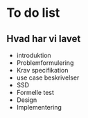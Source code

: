 # To do list

## Hvad har vi lavet
* introduktion
* Problemformulering
* Krav specifikation
* use case beskrivelser
* SSD
* Formelle test
* Design
* Implementering
